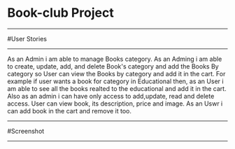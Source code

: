 # Book-club Project

_____________________________________________________________________________________________________________________________________________

#User Stories
_____________________________________________________________________________________________________________________________________________
As an Admin i am able to manage Books category. As an Adming i am able to create, update, add, and delete Book's category and add the Books By category so User can view
the Books by category and add it in the cart. For example if user wants a book for category in Educational then, as an User i am able to see all the books realted to the
educational and add it in the cart. Also as an admin i can have only access to add,update, read and delete access. User can view book, its description, price and image. As an Uswr i can add book in the cart and remove it too.

_________________________________________________________________________________________________________________________________________________________________________
#Screenshot
_________________________________________________________________________________________________________________________________________________________________________
